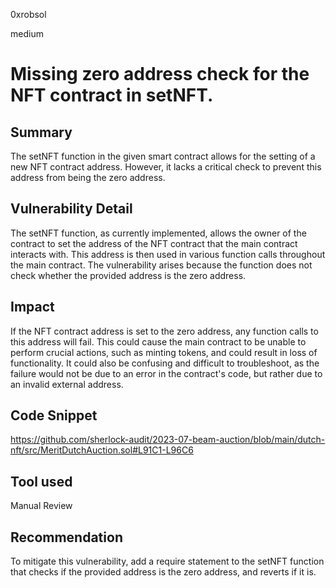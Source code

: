 0xrobsol

medium

# Missing zero address check for the NFT contract in setNFT.

## Summary
The setNFT function in the given smart contract allows for the setting of a new NFT contract address. However, it lacks a critical check to prevent this address from being the zero address.

## Vulnerability Detail
The setNFT function, as currently implemented, allows the owner of the contract to set the address of the NFT contract that the main contract interacts with. This address is then used in various function calls throughout the main contract. The vulnerability arises because the function does not check whether the provided address is the zero address.

## Impact
If the NFT contract address is set to the zero address, any function calls to this address will fail. This could cause the main contract to be unable to perform crucial actions, such as minting tokens, and could result in loss of functionality. It could also be confusing and difficult to troubleshoot, as the failure would not be due to an error in the contract's code, but rather due to an invalid external address.

## Code Snippet
https://github.com/sherlock-audit/2023-07-beam-auction/blob/main/dutch-nft/src/MeritDutchAuction.sol#L91C1-L96C6

## Tool used

Manual Review

## Recommendation
To mitigate this vulnerability, add a require statement to the setNFT function that checks if the provided address is the zero address, and reverts if it is.

